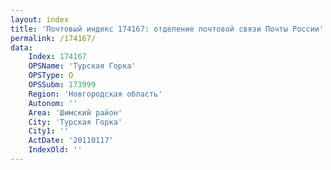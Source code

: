 ```yaml
---
layout: index
title: 'Почтовый индекс 174167: отделение почтовой связи Почты России'
permalink: /174167/
data:
    Index: 174167
    OPSName: 'Турская Горка'
    OPSType: О
    OPSSubm: 173999
    Region: 'Новгородская область'
    Autonom: ''
    Area: 'Шимский район'
    City: 'Турская Горка'
    City1: ''
    ActDate: '20110117'
    IndexOld: ''
---
```

